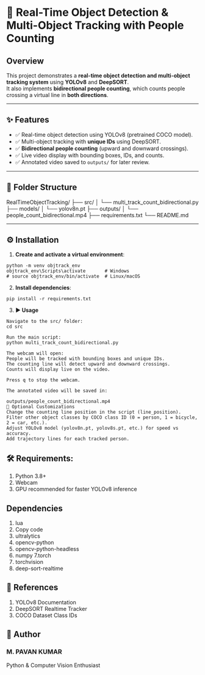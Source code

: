 # 🚀 Real-Time Object Detection & Multi-Object Tracking with People Counting

## Overview
This project demonstrates a **real-time object detection and multi-object tracking system** using **YOLOv8** and **DeepSORT**.  
It also implements **bidirectional people counting**, which counts people crossing a virtual line in **both directions**.

---

## ✨ Features
- ✅ Real-time object detection using YOLOv8 (pretrained COCO model).  
- ✅ Multi-object tracking with **unique IDs** using DeepSORT.  
- ✅ **Bidirectional people counting** (upward and downward crossings).  
- ✅ Live video display with bounding boxes, IDs, and counts.  
- ✅ Annotated video saved to `outputs/` for later review.  

---

## 📁 Folder Structure

RealTimeObjectTracking/
├── src/
│ └── multi_track_count_bidirectional.py
├── models/
│ └── yolov8n.pt
├── outputs/
│ └── people_count_bidirectional.mp4
├── requirements.txt
└── README.md


---

## ⚙️ Installation

1. **Create and activate a virtual environment**:
```
python -m venv objtrack_env
objtrack_env\Scripts\activate       # Windows
# source objtrack_env/bin/activate  # Linux/macOS
```
2. **Install dependencies**:
```
pip install -r requirements.txt
```

3. **▶️ Usage**
```
Navigate to the src/ folder:
cd src

Run the main script:
python multi_track_count_bidirectional.py

The webcam will open:
People will be tracked with bounding boxes and unique IDs.
The counting line will detect upward and downward crossings.
Counts will display live on the video.

Press q to stop the webcam.

The annotated video will be saved in:

outputs/people_count_bidirectional.mp4
🔧 Optional Customizations
Change the counting line position in the script (line_position).
Filter other object classes by COCO class ID (0 = person, 1 = bicycle, 2 = car, etc.).
Adjust YOLOv8 model (yolov8n.pt, yolov8s.pt, etc.) for speed vs accuracy.
Add trajectory lines for each tracked person.
```
## **🛠 Requirements:**
1. Python 3.8+
2. Webcam
3. GPU recommended for faster YOLOv8 inference

## **Dependencies**

1. lua
2. Copy code
3. ultralytics
4. opencv-python
5. opencv-python-headless
6. numpy
7.torch
8. torchvision
9. deep-sort-realtime

## **🔗 References**
1. YOLOv8 Documentation
2. DeepSORT Realtime Tracker
3. COCO Dataset Class IDs

## 👤 Author

### M. PAVAN KUMAR
Python & Computer Vision Enthusiast
